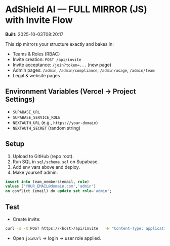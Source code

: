 # AdShield AI — FULL MIRROR (JS) with Invite Flow
**Built:** 2025-10-03T08:20:17

This zip mirrors your structure exactly and bakes in:
- Teams & Roles (RBAC)
- Invite creation: `POST /api/invite`
- Invite acceptance: `/join?token=...` (new page)
- Admin pages: `/admin`, `/admin/compliance`, `/admin/usage`, `/admin/team`
- Legal & website pages

## Environment Variables (Vercel → Project Settings)
- `SUPABASE_URL`
- `SUPABASE_SERVICE_ROLE`
- `NEXTAUTH_URL` (e.g., `https://your-domain`)
- `NEXTAUTH_SECRET` (random string)

## Setup
1. Upload to GitHub (repo root).
2. Run SQL in `sql/schema.sql` on Supabase.
3. Add env vars above and deploy.
4. Make yourself admin:
```sql
insert into team_members(email, role)
values ('YOUR_EMAIL@domain.com','admin')
on conflict (email) do update set role='admin';
```

## Test
- Create invite:
```bash
curl -s -X POST https://<host>/api/invite   -H "Content-Type: application/json"   -d '{"email":"teammate@example.com","role":"analyst"}'
```
- Open `joinUrl` → login → user role applied.
